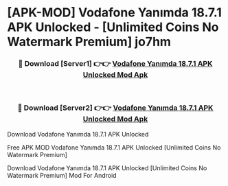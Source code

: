 # [APK-MOD] Vodafone Yanımda 18.7.1 APK Unlocked - [Unlimited Coins No Watermark Premium] jo7hm



<div align="center">
<h3>🔴 Download [Server1] 👉👉 <a href="https://momento.my/?title=Vodafone_Yanımda_18.7.1_APK_Unlocked">Vodafone Yanımda 18.7.1 APK Unlocked Mod Apk</a></h3><br>

<h3>🔴 Download [Server2] 👉👉 <a href="https://momento.my/?title=Vodafone_Yanımda_18.7.1_APK_Unlocked">Vodafone Yanımda 18.7.1 APK Unlocked Mod Apk</a></h3>
</div>



Download Vodafone Yanımda 18.7.1 APK Unlocked 

Free APK MOD Vodafone Yanımda 18.7.1 APK Unlocked [Unlimited Coins No Watermark Premium]

Download Vodafone Yanımda 18.7.1 APK Unlocked [Unlimited Coins No Watermark Premium] Mod For Android
